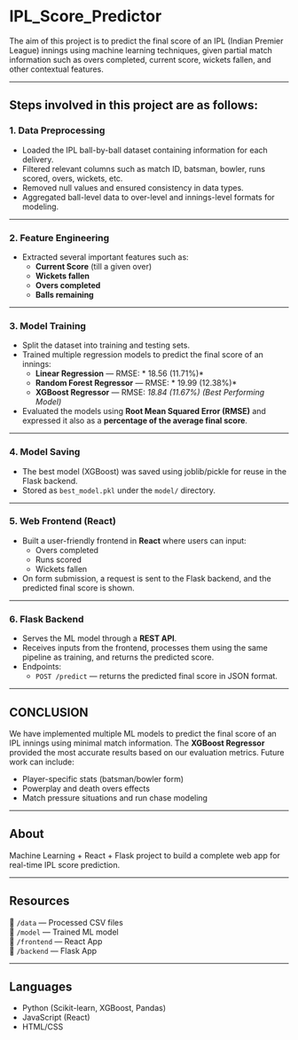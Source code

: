 # IPL_Score_Predictor

The aim of this project is to predict the final score of an IPL (Indian Premier League) innings using machine learning techniques, given partial match information such as overs completed, current score, wickets fallen, and other contextual features.

---

## Steps involved in this project are as follows:

### 1. Data Preprocessing
- Loaded the IPL ball-by-ball dataset containing information for each delivery.
- Filtered relevant columns such as match ID, batsman, bowler, runs scored, overs, wickets, etc.
- Removed null values and ensured consistency in data types.
- Aggregated ball-level data to over-level and innings-level formats for modeling.

---

### 2. Feature Engineering
- Extracted several important features such as:
  - **Current Score** (till a given over)
  - **Wickets fallen**
  - **Overs completed**
  - **Balls remaining**

---

### 3. Model Training
- Split the dataset into training and testing sets.
- Trained multiple regression models to predict the final score of an innings:
  - **Linear Regression** — RMSE: * 18.56 (11.71%)*
  - **Random Forest Regressor** — RMSE: * 19.99 (12.38%)*
  - **XGBoost Regressor** — RMSE: *18.84 (11.67%)* *(Best Performing Model)*
- Evaluated the models using **Root Mean Squared Error (RMSE)** and expressed it also as a **percentage of the average final score**.

---

### 4. Model Saving
- The best model (XGBoost) was saved using joblib/pickle for reuse in the Flask backend.
- Stored as `best_model.pkl` under the `model/` directory.

---

### 5. Web Frontend (React)
- Built a user-friendly frontend in **React** where users can input:
  - Overs completed
  - Runs scored
  - Wickets fallen
- On form submission, a request is sent to the Flask backend, and the predicted final score is shown.

---

### 6. Flask Backend
- Serves the ML model through a **REST API**.
- Receives inputs from the frontend, processes them using the same pipeline as training, and returns the predicted score.
- Endpoints:
  - `POST /predict` — returns the predicted final score in JSON format.

---

## CONCLUSION
We have implemented multiple ML models to predict the final score of an IPL innings using minimal match information. The **XGBoost Regressor** provided the most accurate results based on our evaluation metrics. Future work can include:
- Player-specific stats (batsman/bowler form)
- Powerplay and death overs effects
- Match pressure situations and run chase modeling

---

## About
Machine Learning + React + Flask project to build a complete web app for real-time IPL score prediction.

---

## Resources
📂 `/data` — Processed CSV files  
📂 `/model` — Trained ML model  
📂 `/frontend` — React App  
📂 `/backend` — Flask App

---

## Languages
- Python (Scikit-learn, XGBoost, Pandas)
- JavaScript (React)
- HTML/CSS
